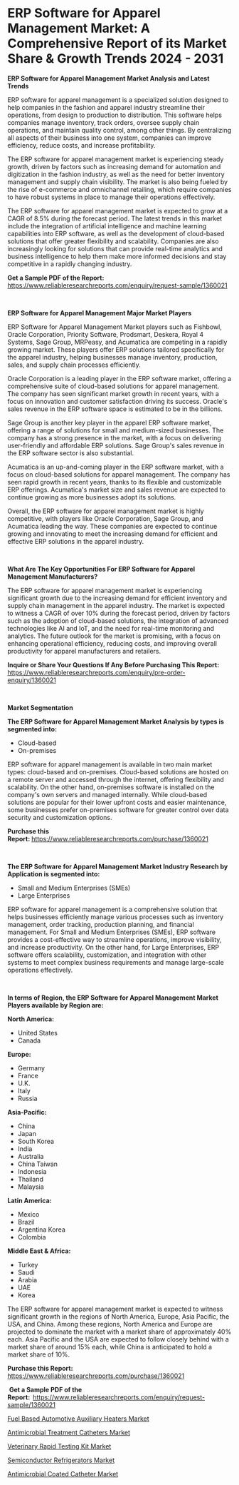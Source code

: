 <p><h1>ERP Software for Apparel Management Market: A Comprehensive Report of its Market Share & Growth Trends 2024 - 2031</h1></p><p><strong>ERP Software for Apparel Management Market Analysis and Latest Trends</strong></p>
<p><p>ERP software for apparel management is a specialized solution designed to help companies in the fashion and apparel industry streamline their operations, from design to production to distribution. This software helps companies manage inventory, track orders, oversee supply chain operations, and maintain quality control, among other things. By centralizing all aspects of their business into one system, companies can improve efficiency, reduce costs, and increase profitability.</p><p>The ERP software for apparel management market is experiencing steady growth, driven by factors such as increasing demand for automation and digitization in the fashion industry, as well as the need for better inventory management and supply chain visibility. The market is also being fueled by the rise of e-commerce and omnichannel retailing, which require companies to have robust systems in place to manage their operations effectively.</p><p>The ERP software for apparel management market is expected to grow at a CAGR of 8.5% during the forecast period. The latest trends in this market include the integration of artificial intelligence and machine learning capabilities into ERP software, as well as the development of cloud-based solutions that offer greater flexibility and scalability. Companies are also increasingly looking for solutions that can provide real-time analytics and business intelligence to help them make more informed decisions and stay competitive in a rapidly changing industry.</p></p>
<p><strong>Get a Sample PDF of the Report:&nbsp;</strong> <a href="https://www.reliableresearchreports.com/enquiry/request-sample/1360021">https://www.reliableresearchreports.com/enquiry/request-sample/1360021</a></p>
<p>&nbsp;</p>
<p><strong>ERP Software for Apparel Management Major Market Players</strong></p>
<p><p>ERP Software for Apparel Management Market players such as Fishbowl, Oracle Corporation, Priority Software, Prodsmart, Deskera, Royal 4 Systems, Sage Group, MRPeasy, and Acumatica are competing in a rapidly growing market. These players offer ERP solutions tailored specifically for the apparel industry, helping businesses manage inventory, production, sales, and supply chain processes efficiently.</p><p>Oracle Corporation is a leading player in the ERP software market, offering a comprehensive suite of cloud-based solutions for apparel management. The company has seen significant market growth in recent years, with a focus on innovation and customer satisfaction driving its success. Oracle's sales revenue in the ERP software space is estimated to be in the billions.</p><p>Sage Group is another key player in the apparel ERP software market, offering a range of solutions for small and medium-sized businesses. The company has a strong presence in the market, with a focus on delivering user-friendly and affordable ERP solutions. Sage Group's sales revenue in the ERP software sector is also substantial.</p><p>Acumatica is an up-and-coming player in the ERP software market, with a focus on cloud-based solutions for apparel management. The company has seen rapid growth in recent years, thanks to its flexible and customizable ERP offerings. Acumatica's market size and sales revenue are expected to continue growing as more businesses adopt its solutions.</p><p>Overall, the ERP software for apparel management market is highly competitive, with players like Oracle Corporation, Sage Group, and Acumatica leading the way. These companies are expected to continue growing and innovating to meet the increasing demand for efficient and effective ERP solutions in the apparel industry.</p></p>
<p>&nbsp;</p>
<p><strong>What Are The Key Opportunities For ERP Software for Apparel Management Manufacturers?</strong></p>
<p><p>The ERP software for apparel management market is experiencing significant growth due to the increasing demand for efficient inventory and supply chain management in the apparel industry. The market is expected to witness a CAGR of over 10% during the forecast period, driven by factors such as the adoption of cloud-based solutions, the integration of advanced technologies like AI and IoT, and the need for real-time monitoring and analytics. The future outlook for the market is promising, with a focus on enhancing operational efficiency, reducing costs, and improving overall productivity for apparel manufacturers and retailers.</p></p>
<p><strong>Inquire or Share Your Questions If Any Before Purchasing This Report:</strong> <a href="https://www.reliableresearchreports.com/enquiry/pre-order-enquiry/1360021">https://www.reliableresearchreports.com/enquiry/pre-order-enquiry/1360021</a></p>
<p>&nbsp;</p>
<p><strong>Market Segmentation</strong></p>
<p><strong>The ERP Software for Apparel Management Market Analysis by types is segmented into:</strong></p>
<p><ul><li>Cloud-based</li><li>On-premises</li></ul></p>
<p><p>ERP software for apparel management is available in two main market types: cloud-based and on-premises. Cloud-based solutions are hosted on a remote server and accessed through the internet, offering flexibility and scalability. On the other hand, on-premises software is installed on the company's own servers and managed internally. While cloud-based solutions are popular for their lower upfront costs and easier maintenance, some businesses prefer on-premises software for greater control over data security and customization options.</p></p>
<p><strong>Purchase this Report:&nbsp;</strong><a href="https://www.reliableresearchreports.com/purchase/1360021">https://www.reliableresearchreports.com/purchase/1360021</a></p>
<p>&nbsp;</p>
<p><strong>The ERP Software for Apparel Management Market Industry Research by Application is segmented into:</strong></p>
<p><ul><li>Small and Medium Enterprises (SMEs)</li><li>Large Enterprises</li></ul></p>
<p><p>ERP software for apparel management is a comprehensive solution that helps businesses efficiently manage various processes such as inventory management, order tracking, production planning, and financial management. For Small and Medium Enterprises (SMEs), ERP software provides a cost-effective way to streamline operations, improve visibility, and increase productivity. On the other hand, for Large Enterprises, ERP software offers scalability, customization, and integration with other systems to meet complex business requirements and manage large-scale operations effectively.</p></p>
<p>&nbsp;</p>
<p><strong>In terms of Region, the ERP Software for Apparel Management Market Players available by Region are:</strong></p>
<p>
    <p> <strong> North America: </strong>
        <ul>
            <li>United States</li>
            <li>Canada</li>
        </ul>
        </p> 
    <p> <strong> Europe: </strong>
        <ul>
            <li>Germany</li>
            <li>France</li>
            <li>U.K.</li>
            <li>Italy</li>
            <li>Russia</li>
        </ul>
        </p> 
    <p> <strong> Asia-Pacific: </strong>
        <ul>
            <li>China</li>
            <li>Japan</li>
            <li>South Korea</li>
            <li>India</li>
            <li>Australia</li>
            <li>China Taiwan</li>
            <li>Indonesia</li>
            <li>Thailand</li>
            <li>Malaysia</li>
        </ul>
        </p> 
    <p> <strong> Latin America: </strong>
        <ul>
            <li>Mexico</li>
            <li>Brazil</li>
            <li>Argentina Korea</li>
            <li>Colombia</li>
        </ul>
        </p> 
    <p> <strong> Middle East & Africa: </strong>
        <ul>
            <li>Turkey</li>
            <li>Saudi</li>
            <li>Arabia</li>
            <li>UAE</li>
            <li>Korea</li>
        </ul>
    </p>
    </p>
<p><p>The ERP software for apparel management market is expected to witness significant growth in the regions of North America, Europe, Asia Pacific, the USA, and China. Among these regions, North America and Europe are projected to dominate the market with a market share of approximately 40% each. Asia Pacific and the USA are expected to follow closely behind with a market share of around 15% each, while China is anticipated to hold a market share of 10%.</p></p>
<p><strong>Purchase this Report: </strong><a href="https://www.reliableresearchreports.com/purchase/1360021">https://www.reliableresearchreports.com/purchase/1360021</a></p>
<p>&nbsp;<strong>Get a Sample PDF of the Report:&nbsp;&nbsp;</strong><a href="https://www.reliableresearchreports.com/enquiry/request-sample/1360021">https://www.reliableresearchreports.com/enquiry/request-sample/1360021</a></p>
<p><strong></strong></p>
<p><p><a href="https://issuu.com/reportprime-2/docs/fuel-based-automotive-auxiliary-heaters-market-siz">Fuel Based Automotive Auxiliary Heaters Market</a></p><p><a href="https://github.com/wwwkeltoum/Market-Research-Report-List-1/blob/main/antimicrobial-treatment-catheters-market.md">Antimicrobial Treatment Catheters Market</a></p><p><a href="https://github.com/joannesouthgate/Market-Research-Report-List-1/blob/main/veterinary-rapid-testing-kit-market.md">Veterinary Rapid Testing Kit Market</a></p><p><a href="https://issuu.com/reportprime-2/docs/semiconductor-refrigerators-market-size-2030.pptx">Semiconductor Refrigerators Market</a></p><p><a href="https://github.com/gamblestampleyjenny50m5sl6/Market-Research-Report-List-1/blob/main/antimicrobial-coated-catheter-market.md">Antimicrobial Coated Catheter Market</a></p></p>